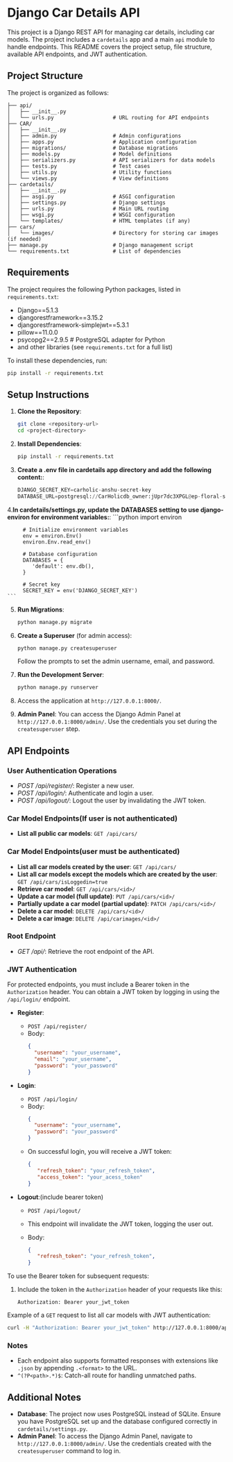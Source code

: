 # Django Car Details API

This project is a Django REST API for managing car details, including car models. The project includes a `cardetails` app and a main `api` module to handle endpoints. This README covers the project setup, file structure, available API endpoints, and JWT authentication.

## Project Structure

The project is organized as follows:

```
├── api/
│   ├── __init__.py
│   └── urls.py                   # URL routing for API endpoints
├── CAR/
│   ├── __init__.py
│   ├── admin.py                  # Admin configurations
│   ├── apps.py                   # Application configuration
│   ├── migrations/               # Database migrations
│   ├── models.py                 # Model definitions
│   ├── serializers.py            # API serializers for data models
│   ├── tests.py                  # Test cases
│   ├── utils.py                  # Utility functions
│   └── views.py                  # View definitions
├── cardetails/
│   ├── __init__.py
│   ├── asgi.py                   # ASGI configuration
│   ├── settings.py               # Django settings
│   ├── urls.py                   # Main URL routing
│   ├── wsgi.py                   # WSGI configuration
│   └── templates/                # HTML templates (if any)
├── cars/
│   └── images/                   # Directory for storing car images (if needed)
├── manage.py                     # Django management script
└── requirements.txt              # List of dependencies
```

## Requirements

The project requires the following Python packages, listed in `requirements.txt`:

- Django==5.1.3
- djangorestframework==3.15.2
- djangorestframework-simplejwt==5.3.1
- pillow==11.0.0
- psycopg2==2.9.5    # PostgreSQL adapter for Python
- and other libraries (see `requirements.txt` for a full list)

To install these dependencies, run:

```bash
pip install -r requirements.txt
```

## Setup Instructions

1. **Clone the Repository**:
   ```bash
   git clone <repository-url>
   cd <project-directory>
   ```

2. **Install Dependencies**:
   ```bash
   pip install -r requirements.txt
   ```

3. **Create a .env file in cardetails app directory and add the following content:**:

   

     ```python
    DJANGO_SECRET_KEY=carholic-anshu-secret-key
    DATABASE_URL=postgresql://CarHolicdb_owner:jUpr7dc3XPGL@ep-floral-surf-a1ti7dr4.ap-southeast-1.aws.neon.tech/CarHolicdb?sslmode=require
     ```

     
4.**In cardetails/settings.py, update the DATABASES setting to use django-environ for environment variables:**:
     ```python
            import environ

         # Initialize environment variables
         env = environ.Env()
         environ.Env.read_env()

         # Database configuration
         DATABASES = {
            'default': env.db(),
         }

         # Secret key
         SECRET_KEY = env('DJANGO_SECRET_KEY')
    ```
               
5. **Run Migrations**:
   ```bash
   python manage.py migrate
   ```

6. **Create a Superuser** (for admin access):
   ```bash
   python manage.py createsuperuser
   ```

   Follow the prompts to set the admin username, email, and password.

7. **Run the Development Server**:
   ```bash
   python manage.py runserver
   ```

8. Access the application at `http://127.0.0.1:8000/`.

9. **Admin Panel**: You can access the Django Admin Panel at `http://127.0.0.1:8000/admin/`. Use the credentials you set during the `createsuperuser` step.



## API Endpoints



### User Authentication Operations

- *POST /api/register/*: Register a new user.
- *POST /api/login/*: Authenticate and login a user.
- *POST /api/logout/*: Logout the user by invalidating the JWT token.

### Car Model Endpoints(If user is not authenticated)
- **List all public car models**: `GET /api/cars/`

### Car Model Endpoints(user must be authenticated)

- **List all car models created by the user**: `GET /api/cars/`
- **List all car models except the models which are created by the user**: `GET /api/cars/isLoggedin=true`
- **Retrieve car model**: `GET /api/cars/<id>/`
- **Update a car model (full update)**: `PUT /api/cars/<id>/`
- **Partially update a car model (partial update)**: `PATCH /api/cars/<id>/`
- **Delete a car model**: `DELETE /api/cars/<id>/`
- **Delete a car image**: `DELETE /api/carimages/<id>/`


### Root Endpoint

- *GET /api/*: Retrieve the root endpoint of the API.

### JWT Authentication

For protected endpoints, you must include a Bearer token in the `Authorization` header. You can obtain a JWT token by logging in using the `/api/login/` endpoint.

- **Register**: 
  - `POST /api/register/`
  - Body:
    ```json
    {
      "username": "your_username",
      "email": "your_username",
      "password": "your_password"
    }
    ```

- **Login**: 
  - `POST /api/login/`
  - Body:
    ```json
    {
      "username": "your_username",
      "password": "your_password"
    }
    ```
  - On successful login, you will receive a JWT token:
    ```json
    {
       "refresh_token": "your_refresh_token",
       "access_token": "your_acess_token"
    }
    ```

- **Logout**:(include bearer token)
  - `POST /api/logout/`
  - This endpoint will invalidate the JWT token, logging the user out.

  - Body:
    ```json
    {
       "refresh_token": "your_refresh_token",
    }
    ```
   

To use the Bearer token for subsequent requests:

1. Include the token in the `Authorization` header of your requests like this:
   ```
   Authorization: Bearer your_jwt_token
   ```

Example of a `GET` request to list all car models with JWT authentication:

```bash
curl -H "Authorization: Bearer your_jwt_token" http://127.0.0.1:8000/api/cars/
```

### Notes

- Each endpoint also supports formatted responses with extensions like `.json` by appending `.<format>` to the URL.
- `^(?P<path>.*)$`: Catch-all route for handling unmatched paths.

## Additional Notes

- **Database**: The project now uses PostgreSQL instead of SQLite. Ensure you have PostgreSQL set up and the database configured correctly in `cardetails/settings.py`.
- **Admin Panel**: To access the Django Admin Panel, navigate to `http://127.0.0.1:8000/admin/`. Use the credentials created with the `createsuperuser` command to log in.

